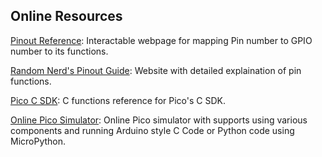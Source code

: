 ## Online Resources

[Pinout Reference](https://pico.pinout.xyz/): Interactable webpage for mapping Pin number to GPIO number to its functions.

[Random Nerd's Pinout Guide](https://randomnerdtutorials.com/raspberry-pi-pico-w-pinout-gpios/#Raspberry-Pi-Pico-Pinout-Diagram): Website with detailed explaination of pin functions.

[Pico C SDK](https://cec-code-lab.aps.edu/robotics/resources/pico-c-api/index.html): C functions reference for Pico's C SDK.

[Online Pico Simulator](https://wokwi.com/pi-pico): Online Pico simulator with supports using various components and running Arduino style C Code or Python code using MicroPython.

